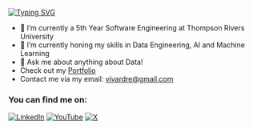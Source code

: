 [![Typing SVG](https://readme-typing-svg.demolab.com/?lines=Hello+World!+I'm+Andrei+Vivar;An+aspiring+Data+Engineer)](https://git.io/typing-svg)



- 🔭 I’m currently a 5th Year Software Engineering at Thompson Rivers University 
- 🌱 I’m currently honing my skills in Data Engineering, AI and Machine Learning
- 💬 Ask me about anything about Data!
- Check out my [Portfolio](https://andreivivar.me/)
- Contact me via my email: vivardre@gmail.com

### You can find me on:
[![LinkedIn](https://img.shields.io/badge/LinkedIn-0077B5?style=for-the-badge&logo=linkedin&logoColor=white)](https://www.linkedin.com/in/andrei-vivar/)
[![YouTube](https://img.shields.io/badge/YouTube-%23FF0000.svg?style=for-the-badge&logo=YouTube&logoColor=white)](https://www.youtube.com/channel/UCFt259tKbxqbRkWm_vsSBVg)
[![X](https://img.shields.io/badge/X-%23000000.svg?style=for-the-badge&logo=X&logoColor=white)](https://x.com/vivar_andrei)


